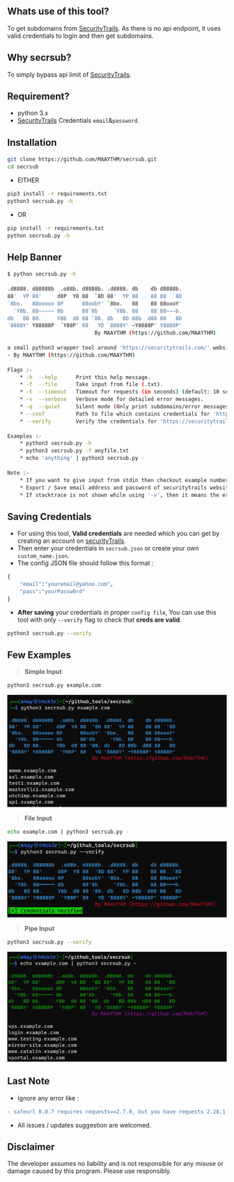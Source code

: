 ## Whats use of this tool?
To get subdomains from [SecurityTrails](https://securitytrails.com/). As there is no api endpoint, it uses valid credentials to login and then get subdomains.

## Why secrsub?
To simply bypass api limit of [SecurityTrails](https://securitytrails.com/).

## Requirement?
* python 3.x
* [SecurityTrails](https://securitytrails.com/) Credentials `email`&`password`.

## Installation
```bash
git clone https://github.com/MAAYTHM/secrsub.git
cd secrsub
```
* EITHER
```bash
pip3 install -r requirements.txt
python3 secrsub.py -h
```
* OR
```bash
pip install -r requirements.txt
python secrsub.py -h
```

## Help Banner
```bash
$ python secrsub.py -h

.d8888. d88888b  .o88b. d8888b. .d8888. db    db d8888b. 
88'  YP 88'     d8P  Y8 88  `8D 88'  YP 88    88 88  `8D 
`8bo.   88ooooo 8P      88oobY' `8bo.   88    88 88oooY' 
  `Y8b. 88~~~~~ 8b      88`8b     `Y8b. 88    88 88~~~b. 
db   8D 88.     Y8b  d8 88 `88. db   8D 88b  d88 88   8D 
`8888Y' Y88888P  `Y88P' 88   YD `8888Y' ~Y8888P' Y8888P'
                            By MAAYTHM (https://github.com/MAAYTHM)

a small python3 wrapper tool around 'https://securitytrails.com/' website to find subdomains
- By MAAYTHM (https://github.com/MAAYTHM)

Flags :-
    * -h  --help      Print this help message.
    * -f  --file      Take input from file (.txt).
    * -t  --timeout   Timeout for requests (in seconds) (default: 10 seconds).
    * -v  --verbose   Verbose mode for detailed error messages.
    * -q  --quiet     Silent mode (Only print subdomains/error messages).
    * --conf          Path to file which contains credentials for 'https://securitytrails.com/' (.json) (default - './secrsub.json').
    * --verify        Verify the credentials for 'https://securitytrails.com/'

Examples :-
    * python3 secrsub.py -h
    * python3 secrsub.py -f anyfile.txt
    * echo 'anything' | python3 secrsub.py -

Note :-
    * If you want to give input from stdin then checkout example number 3 (above).
    * Export / Save email address and password of securitytrails website (https://securitytrails.com/app/auth/login) in 'secrsub.json'.
    * If stacktrace is not shown while using '-v', then it means the error is explained only with the single line printed with '[-] Error'.
```

## Saving Credentials
* For using this tool, **Valid credentials** are needed which you can get by creating an account on [securityTrails](https://securitytrails.com/app/signup).
* Then enter your credentials in `secrsub.json` or create your own `custom_name.json`.
* The config JSON file should follow this format :
```python
{
    "email":"youremail@yahoo.com",
    "pass":"yourPassw0rd"
}
```
* **After saving** your credentials in proper `config file`, You can use this tool with only `--verify` flag to check that **creds are valid**.
```bash
python3 secrsub.py --verify
```

## Few Examples
> **Simple Input**
```bash
python3 secrsub.py example.com
```
![1.png](https://github.com/MAAYTHM/secrsub/raw/main/images/1.png)

> **File Input**
```bash
echo example.com | python3 secrsub.py -
```
![3.png](https://github.com/MAAYTHM/secrsub/raw/main/images/3.png)

> **Pipe Input**
```bash
python3 secrsub.py --verify
```
![2.png](https://github.com/MAAYTHM/secrsub/raw/main/images/2.png)

## Last Note
* Ignore any error like :
```diff
- safeurl 0.0.7 requires requests==2.7.0, but you have requests 2.28.1 which is incompatible.
```
* All issues / updates suggestion are welcomed.

## Disclaimer
The developer assumes no liability and is not responsible for any misuse or damage caused by this program. Please use responsibly.
